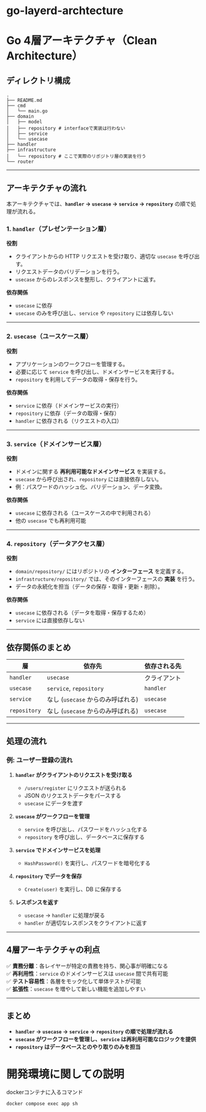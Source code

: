 # go-layerd-archtecture

# Go 4層アーキテクチャ（Clean Architecture）

## **ディレクトリ構成**

```
.
├── README.md
├── cmd
│   └── main.go
├── domain
│   ├── model
│   ├── repository # interfaceで実装は行わない
│   ├── service
│   └── usecase
├── handler
├── infrastructure
│   └── repository # ここで実際のリポジトリ層の実装を行う
└── router
```

---

## **アーキテクチャの流れ**
本アーキテクチャでは、**`handler` → `usecase` → `service` → `repository`** の順で処理が流れる。

### **1. `handler`（プレゼンテーション層）**
**役割**
- クライアントからの HTTP リクエストを受け取り、適切な `usecase` を呼び出す。
- リクエストデータのバリデーションを行う。
- `usecase` からのレスポンスを整形し、クライアントに返す。

**依存関係**
- `usecase` に依存
- `usecase` のみを呼び出し、`service` や `repository` には依存しない

---

### **2. `usecase`（ユースケース層）**
**役割**
- アプリケーションのワークフローを管理する。
- 必要に応じて `service` を呼び出し、ドメインサービスを実行する。
- `repository` を利用してデータの取得・保存を行う。

**依存関係**
- `service` に依存（ドメインサービスの実行）
- `repository` に依存（データの取得・保存）
- `handler` に依存される（リクエストの入口）

---

### **3. `service`（ドメインサービス層）**
**役割**
- ドメインに関する **再利用可能なドメインサービス** を実装する。
- `usecase` から呼び出され、`repository` には直接依存しない。
- 例：パスワードのハッシュ化、バリデーション、データ変換。

**依存関係**
- `usecase` に依存される（ユースケースの中で利用される）
- 他の `usecase` でも再利用可能

---

### **4. `repository`（データアクセス層）**
**役割**
- `domain/repository/` にはリポジトリの **インターフェース** を定義する。
- `infrastructure/repository/` では、そのインターフェースの **実装** を行う。
- データの永続化を担当（データの保存・取得・更新・削除）。

**依存関係**
- `usecase` に依存される（データを取得・保存するため）
- `service` には直接依存しない

---

## **依存関係のまとめ**
| 層           | 依存先                            | 依存される先 |
| ------------ | --------------------------------- | ------------ |
| `handler`    | `usecase`                         | クライアント |
| `usecase`    | `service`, `repository`           | `handler`    |
| `service`    | なし (`usecase` からのみ呼ばれる) | `usecase`    |
| `repository` | なし (`usecase` からのみ呼ばれる) | `usecase`    |

---

## **処理の流れ**
### **例: ユーザー登録の流れ**
1. **`handler` がクライアントのリクエストを受け取る**
   - `/users/register` にリクエストが送られる
   - JSON のリクエストデータをパースする
   - `usecase` にデータを渡す

2. **`usecase` がワークフローを管理**
   - `service` を呼び出し、パスワードをハッシュ化する
   - `repository` を呼び出し、データベースに保存する

3. **`service` でドメインサービスを処理**
   - `HashPassword()` を実行し、パスワードを暗号化する

4. **`repository` でデータを保存**
   - `Create(user)` を実行し、DB に保存する

5. **レスポンスを返す**
   - `usecase` → `handler` に処理が戻る
   - `handler` が適切なレスポンスをクライアントに返す

---

## **4層アーキテクチャの利点**
✅ **責務分離**：各レイヤーが特定の責務を持ち、関心事が明確になる  
✅ **再利用性**：`service` のドメインサービスは `usecase` 間で共有可能  
✅ **テスト容易性**：各層をモック化して単体テストが可能  
✅ **拡張性**：`usecase` を増やして新しい機能を追加しやすい  

---

## **まとめ**
- **`handler` → `usecase` → `service` → `repository` の順で処理が流れる**
- **`usecase` がワークフローを管理し、`service` は再利用可能なロジックを提供**
- **`repository` はデータベースとのやり取りのみを担当**


# 開発環境に関しての説明
dockerコンテナに入るコマンド
```
docker compose exec app sh
```
